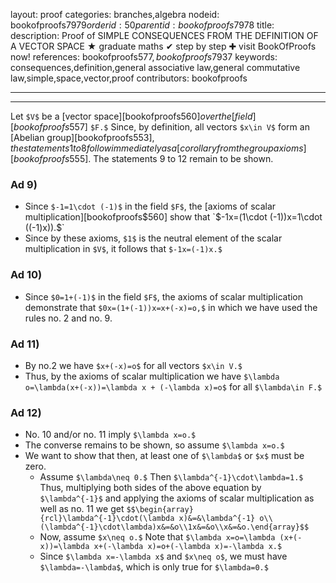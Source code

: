 layout: proof
categories: branches,algebra
nodeid: bookofproofs$7979
orderid: 50
parentid: bookofproofs$7978
title: 
description: Proof of SIMPLE CONSEQUENCES FROM THE DEFINITION OF A VECTOR SPACE ★ graduate maths ✔ step by step ✚ visit BookOfProofs now!
references: bookofproofs$577,bookofproofs$7937
keywords: consequences,definition,general associative law,general commutative law,simple,space,vector,proof
contributors: bookofproofs

---


---

Let `$V$` be a [vector space][bookofproofs$560] over the [field][bookofproofs$557] `$F.$` Since, by definition, all vectors `$x\in V$` form an [Abelian group][bookofproofs$553], the statements 1 to 8 follow immediately as a [corollary from the group axioms][bookofproofs$555]. The statements 9 to 12 remain to be shown.

### Ad 9)

* Since `$-1=1\cdot (-1)$` in the field `$F$`, the [axioms of scalar multiplication][bookofproofs$560] show that `$-1x=(1\cdot (-1))x=1\cdot ((-1)x)).$`
* Since by these axioms, `$1$` is the neutral element of the scalar multiplication in `$V$`, it follows that `$-1x=(-1)x.$`

### Ad 10)

* Since `$0=1+(-1)$` in the field `$F$`, the axioms of scalar multiplication demonstrate that `$0x=(1+(-1))x=x+(-x)=o,$` in which we have used the rules no. 2 and no. 9.

### Ad 11)

* By no.2 we have `$x+(-x)=o$` for all vectors `$x\in V.$`
* Thus, by the axioms of scalar multiplication we have `$\lambda o=\lambda(x+(-x))=\lambda x + (-\lambda x)=o$` for all `$\lambda\in F.$`

### Ad 12)

* No. 10 and/or no. 11 imply `$\lambda x=o.$`
* The converse remains to be shown, so assume `$\lambda x=o.$` 
* We want to show that then, at least one of `$\lambda$` or `$x$` must be zero.
   * Assume `$\lambda\neq 0.$` Then `$\lambda^{-1}\cdot\lambda=1.$` Thus, multiplying both sides of the above equation by `$\lambda^{-1}$` and applying the axioms of scalar multiplication as well as no. 11 we get `$$\begin{array}{rcl}\lambda^{-1}\cdot(\lambda x)&=&\lambda^{-1} o\\(\lambda^{-1}\cdot\lambda)x&=&o\\1x&=&o\\x&=&o.\end{array}$$`
   * Now, assume `$x\neq o.$` Note that `$\lambda x=o=\lambda (x+(-x))=\lambda x+(-\lambda x)=o+(-\lambda x)=-\lambda x.$`
   * Since `$\lambda x=-\lambda x$` and `$x\neq o$`, we must have `$\lambda=-\lambda$`, which is only true for `$\lambda=0.$`
